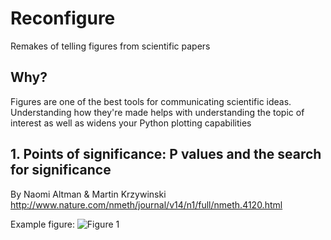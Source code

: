 # Reconfigure
Remakes of telling figures from scientific papers

## Why?
Figures are one of the best tools for communicating scientific ideas. Understanding how they're made helps with understanding the topic of interest as well as widens your Python plotting capabilities

## 1. Points of significance: P values and the search for significance
By Naomi Altman	& Martin Krzywinski
http://www.nature.com/nmeth/journal/v14/n1/full/nmeth.4120.html

Example figure:
![Figure 1](http://www.nature.com/nmeth/journal/v14/n1/images/nmeth.4120-F1.jpg)
